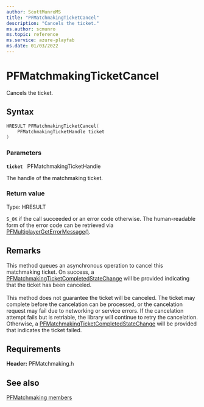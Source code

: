 ```yaml
---
author: ScottMunroMS
title: "PFMatchmakingTicketCancel"
description: "Cancels the ticket."
ms.author: scmunro
ms.topic: reference
ms.service: azure-playfab
ms.date: 01/03/2022
---
```


# PFMatchmakingTicketCancel  

Cancels the ticket.  

## Syntax  
  
```cpp
HRESULT PFMatchmakingTicketCancel(  
    PFMatchmakingTicketHandle ticket  
)  
```  
  
### Parameters  
  
**`ticket`** &nbsp; PFMatchmakingTicketHandle  
  
The handle of the matchmaking ticket.  
  
  
### Return value
Type: HRESULT
  
```S_OK``` if the call succeeded or an error code otherwise. The human-readable form of the error code can be retrieved via [PFMultiplayerGetErrorMessage()](../../pfmultiplayer/functions/pfmultiplayergeterrormessage.md).
  
## Remarks  
  
This method queues an asynchronous operation to cancel this matchmaking ticket. On success, a [PFMatchmakingTicketCompletedStateChange](../structs/pfmatchmakingticketcompletedstatechange.md) will be provided indicating that the ticket has been canceled. <br /><br /> This method does not guarantee the ticket will be canceled. The ticket may complete before the cancelation can be processed, or the cancelation request may fail due to networking or service errors. If the cancelation attempt fails but is retriable, the library will continue to retry the cancelation. Otherwise, a [PFMatchmakingTicketCompletedStateChange](../structs/pfmatchmakingticketcompletedstatechange.md) will be provided that indicates the ticket failed.
  
## Requirements  
  
**Header:** PFMatchmaking.h
  
## See also  
[PFMatchmaking members](../pfmatchmaking_members.md)  

  
  
